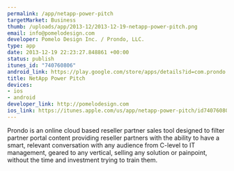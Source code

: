 ```yaml
--- 
permalink: /app/netapp-power-pitch
targetMarket: Business
thumb: /uploads/app/2013-12/2013-12-19-netapp-power-pitch.png
email: info@pomelodesign.com
developer: Pomelo Design Inc. / Prondo, LLC.
type: app
date: 2013-12-19 22:23:27.848861 +00:00
status: publish
itunes_id: "740760806"
android_link: https://play.google.com/store/apps/details?id=com.prondo.netapp
title: NetApp Power Pitch
devices: 
- ios
- android
developer_link: http://pomelodesign.com
ios_link: https://itunes.apple.com/us/app/netapp-power-pitch/id740760806?mt=8
---
```


Prondo is an online cloud based reseller partner sales tool designed to filter partner portal content providing reseller partners with the ability to have a smart, relevant conversation with any audience from C-level to IT management, geared to any vertical, selling any solution or painpoint, without the time and investment trying to train them.
